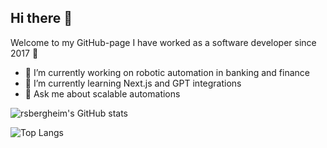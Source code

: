 ## Hi there 👋

Welcome to my GitHub-page 
I have worked as a software developer since 2017 🌠

<!--
**rsbergheim/rsbergheim** is a ✨ _special_ ✨ repository because its `README.md` (this file) appears on your GitHub profile.

Here are some ideas to get you started:
- 👯 I’m looking to collaborate on ...
- 🤔 I’m looking for help with ...
- 😄 Pronouns: ...
- ⚡ Fun fact: ...
- 📫 How to reach me:  ...

-->

- 🔭 I’m currently working on robotic automation in banking and finance
- 🌱 I’m currently learning Next.js and GPT integrations
- 💬 Ask me about scalable automations

![rsbergheim's GitHub stats](https://github-readme-stats.vercel.app/api?username=rsbergheim&show=reviews,discussions_started,discussions_answered,prs_merged,prs_merged_percentage&show_icons=true&theme=tokyonight&rank_icon=github&include_all_commits=true)

![Top Langs](https://github-readme-stats.vercel.app/api/top-langs/?username=rsbergheim&langs_count=10&theme=tokyonight&include_all_commits=true)
